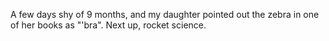 A few days shy of 9 months, and my daughter pointed out the zebra in one of her books as "'bra". Next up, rocket science.